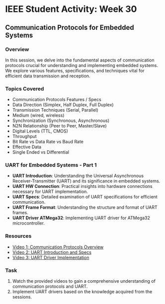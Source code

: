 # IEEE Student Activity: Week 30

## Communication Protocols for Embedded Systems

### Overview
In this session, we delve into the fundamental aspects of communication protocols crucial for understanding and implementing embedded systems. We explore various features, specifications, and techniques vital for efficient data transmission and reception.

### Topics Covered
- Communication Protocols Features / Specs
- Data Direction (Simplex, Half Duplex, Full Duplex)
- Transmission Techniques (Serial, Parallel)
- Medium (wired, wireless)
- Synchronization (Synchronous, Asynchronous)
- N2N Relationship (Peer to Peer, Master/Slave)
- Digital Levels (TTL, CMOS)
- Throughput
- Bit Rate vs Data Rate vs Baud Rate
- Effective Data
- Single Ended vs Differential

### UART for Embedded Systems - Part 1
- **UART Introduction**: Understanding the Universal Asynchronous Receiver-Transmitter (UART) and its significance in embedded systems.
- **UART HW Connection**: Practical insights into hardware connections necessary for UART implementation.
- **UART Specs**: Detailed examination of UART specifications for efficient communication.
- **UART Frame Format**: Understanding the structure and format of UART frames.
- **UART Driver ATMega32**: Implementing UART driver for ATMega32 microcontroller.

### Resources
- [Video 1: Communication Protocols Overview](https://youtu.be/yQOQ0QuMrc8?si=Szvhai9FPo4Um-jn)
- [Video 2: UART Introduction and Specs](https://youtu.be/ore6yM7F8O8?si=N0NknYmANSu5H0zN)
- [Video 3: UART Driver Implementation](https://youtu.be/31mEGGznrLc?si=HG1MZuxyUoE_1zIf)

### Task
1. Watch the provided videos to gain a comprehensive understanding of communication protocols and UART.
2. Implement UART drivers based on the knowledge acquired from the sessions.
